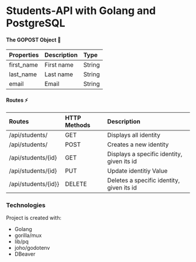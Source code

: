 # Students-API with Golang and PostgreSQL

#### The GOPOST Object 🍵
| Properties | Description | Type  |
|:----------- |:---------------|:--------|
|first_name| First name | String| 
|last_name| Last name | String |
|email| Email | String | 

#### Routes ⚡
| Routes | HTTP Methods| Description
|:------- |:---------------|:--------------
| /api/students/     | GET                  | Displays all identity
| /api/students/      | POST               | Creates a new identity
| /api/students/{id}| GET     | Displays a specific identity, given its id
| /api/students/{id}| PUT  | Update identitiy Value
| /api/students/{id}}| DELETE | Deletes a specific identity, given its id
	
### Technologies
Project is created with:

* Golang 
* gorilla/mux 
* lib/pq  
* joho/godotenv 
* DBeaver